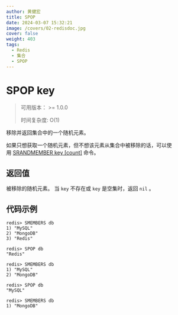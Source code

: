 ```yaml
---
author: 黄健宏
title: SPOP
date: 2024-03-07 15:32:21
image: /covers/02-redisdoc.jpg
cover: false
weight: 403
tags:
  - Redis
  - 集合
  - SPOP
---
```



# SPOP key

> 可用版本： >= 1.0.0
> 
> 时间复杂度: O(1)

移除并返回集合中的一个随机元素。

如果只想获取一个随机元素，但不想该元素从集合中被移除的话，可以使用 [SRANDMEMBER key [count]](../../02-redisdoc/04-set/04-srandmember/) 命令。

## 返回值

被移除的随机元素。 当 `key` 不存在或 `key` 是空集时，返回 `nil` 。

## 代码示例

```shell
redis> SMEMBERS db
1) "MySQL"
2) "MongoDB"
3) "Redis"

redis> SPOP db
"Redis"

redis> SMEMBERS db
1) "MySQL"
2) "MongoDB"

redis> SPOP db
"MySQL"

redis> SMEMBERS db
1) "MongoDB"
```